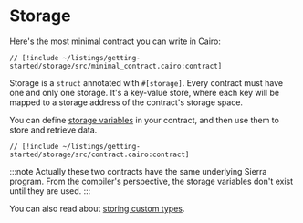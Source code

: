# Storage

Here's the most minimal contract you can write in Cairo:

```cairo
// [!include ~/listings/getting-started/storage/src/minimal_contract.cairo:contract]
```

Storage is a `struct` annotated with `#[storage]`. Every contract must have one and only one storage.
It's a key-value store, where each key will be mapped to a storage address of the contract's storage space.

You can define [storage variables](/getting-started/basics/variables#storage-variables) in your contract, and then use them to store and retrieve data.

```cairo
// [!include ~/listings/getting-started/storage/src/contract.cairo:contract]
```

:::note
Actually these two contracts have the same underlying Sierra program.
From the compiler's perspective, the storage variables don't exist until they are used.
:::

You can also read about [storing custom types](/getting-started/basics/storing-custom-types).
